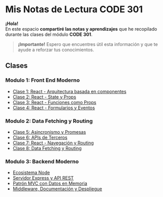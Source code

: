 # Mis Notas de Lectura CODE 301

**¡Hola!**  
En este espacio **compartiré las notas y aprendizajes** que he recopilado durante las clases del módulo **CODE 301**.

> **¡Importante!**
Espero que encuentres útil esta información y que te ayude a reforzar tus conocimientos.

## Clases

### Modulo 1: Front End Moderno

- [Clase 1: React - Arquitectura basada en componentes](read01.md)
- [Clase 2: React - State y Props](read02.md)
- [Clase 3: React - Funciones como Props](read03.md)
- [Clase 4: React - Formularios y Eventos](read04.md)

### Modulo 2: Data Fetching y Routing

- [Clase 5: Asincronismo y Promesas](read05.md)
- [Clase 6: APIs de Terceros](read06.md)
- [Clase 7: React - Navegación y Routing](read07.md)
- [Clase 8: Data Fetching y Routing](read08.md)

### Modulo 3: Backend Moderno

- [Ecosistema Node](read09.md)
- [Servidor Express y API REST](read10.md)
- [Patrón MVC con Datos en Memoria](read11.md)
- [Middleware, Documentación y Despliegue](read12.md)
